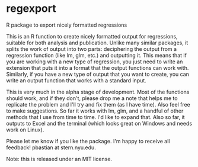 # regexport
R package to export nicely formatted regressions

This is an R function to create nicely formatted output for regressions, suitable for both analysis and publication. 
Unlike many similar packages, it splits the work of output into two parts: deciphering the output from a regression
function (like lm, glm, etc.) and outputting it. This means that if you are working with a new type of regression,
you just need to write an extension that puts it into a format that the output functions can work with. Similarly, if
you have a new type of output that you want to create, you can write an output function that works with a standard input.

This is very much in the alpha stage of development. Most of the functions should work, and if they don't, please drop
me a note that helps me to replicate the problem and I'll try and fix them (as I have time). Also feel free to make
suggestions. So far it works with lm, glm, and a handful of other methods that I use from time to time. I'd like to
expand that. Also so far, it outputs to Excel and the terminal (which looks great on Windows and needs work on Linux).

Please let me know if you like the package. I'm happy to receive all feedback! pbastian at stern.nyu.edu.

Note: this is released under an MIT license.

